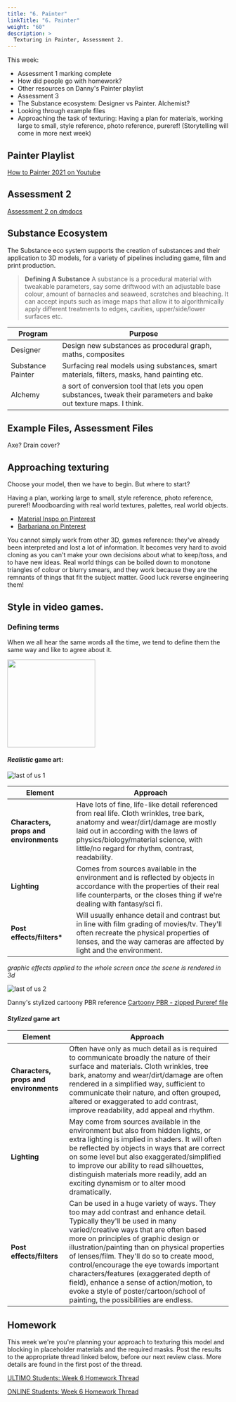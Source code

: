 ```yaml
---
title: "6. Painter"
linkTitle: "6. Painter"
weight: "60"
description: >
  Texturing in Painter, Assessment 2.
---
```



This week:
* Assessment 1 marking complete
* How did people go with homework?
* Other resources on Danny's Painter playlist
* Assessment 3
* The Substance ecosystem: Designer vs Painter. Alchemist?
* Looking through example files
* Approaching the task of texturing: Having a plan for materials, working large to small, style reference, photo reference, pureref! (Storytelling will come in more next week)

## Painter Playlist

[How to Painter 2021 on Youtube](https://www.youtube.com/playlist?list=PLfWza-ietxywun4izsjHG6A69i-aLROK4)

## Assessment 2
[Assessment 2 on dmdocs](../assessments/#2-model-surfacing)

## Substance Ecosystem

The Substance eco system supports the creation of substances and their application to 3D models, for a variety of pipelines including game, film and print production.

> **Defining A Substance**
> A substance is a procedural material with tweakable parameters, say some driftwood with an adjustable base colour, amount of barnacles and seaweed, scratches and bleaching. It can accept inputs such as image maps that allow it to algorithmically apply different treatments to edges, cavities, upper/side/lower surfaces etc.

Program | Purpose
--- | ---
Designer |  Design new substances as procedural graph, maths, composites
Substance Painter |  Surfacing real models using substances, smart materials, filters, masks, hand painting etc. 
Alchemy | a sort of conversion tool that lets you open substances, tweak their parameters and bake out texture maps. I think.

## Example Files, Assessment Files
Axe? Drain cover? 

## Approaching texturing
Choose your model, then we have to begin. But where to start?

Having a plan, working large to small, style reference, photo reference, pureref! Moodboarding with real world textures, palettes, real world objects.

* [Material Inspo on Pinterest](https://www.pinterest.com.au/dmacdraws/material-inspo/)
* [Barbariana on Pinterest](https://www.pinterest.com.au/dmacdraws/barbariana/)

You cannot simply work from other 3D, games reference: they've already been interpreted and lost a lot of information. It becomes very hard to avoid cloning as you can't make your own decisions about what to keep/toss, and to have new ideas. Real world things can be boiled down to monotone triangles of colour or blurry smears, and they work because they are the remnants of things that fit the subject matter. Good luck reverse engineering them! 

## Style in video games.

### Defining terms
When we all hear the same words all the time, we tend to define them the same way and like to agree about it.  

<img src="troll_face.png" width="200" />

#### *Realistic* game art:

![last of us 1](realism_lastofus2_1.jpg)
  
Element | Approach
--- | ---
**Characters, props and environments** | Have lots of fine, life-like detail referenced from real life. Cloth wrinkles, tree bark, anatomy and wear/dirt/damage are mostly laid out in according with the laws of physics/biology/material science, with little/no regard for rhythm, contrast, readability.  
**Lighting** | Comes from sources available in the environment and is reflected by objects in accordance with the properties of their real life counterparts, or the closes thing if we're dealing with fantasy/sci fi.  
**Post effects/filters\*** | Will usually enhance detail and contrast but in line with film grading of movies/tv. They'll often recreate the physical properties of lenses, and the way cameras are affected by light and the environment.  

*graphic effects applied to the whole screen once the scene is rendered in 3d*

![last of us 2](realism_lastofus2_2.png)

Danny's stylized cartoony PBR reference
[Cartoony PBR - zipped Pureref file](../resources/PBRCartoonyLook1.pur.zip)

#### *Stylized* game art  

Element | Approach
--- | ---
**Characters, props and environments** | Often have only as much detail as is required to communicate broadly the nature of their surface and materials. Cloth wrinkles, tree bark, anatomy and wear/dirt/damage are often rendered in a simplified way, sufficient to communicate their nature, and often grouped, altered or exaggerated to add contrast, improve readability, add appeal and rhythm.  
**Lighting** | May come from sources available in the environment but also from hidden lights, or extra lighting is implied in shaders. It will often be reflected by objects in ways that are correct on some level but also exaggerated/simplified to improve our ability to read silhouettes, distinguish materials more readily, add an exciting dynamism or to alter mood dramatically.   
**Post effects/filters** | Can be used in a huge variety of ways. They too may add contrast and enhance detail. Typically they'll be used in many varied/creative ways that are often based more on principles of graphic design or illustration/painting than on physical properties of lenses/film. They'll do so to create mood, control/encourage the eye towards important characters/features (exaggerated depth of field), enhance a sense of action/motion, to evoke a style of poster/cartoon/school of painting, the possibilities are endless.  

## Homework

This week we're you're planning your approach to texturing this model and blocking in placeholder materials and the required masks. Post the results to the appropriate thread linked below, before our next review class. More details are found in the first post of the thread.

<a class="btn btn-lg btn-primary mr-3 mb-4" href="https://torrens.blackboard.com/webapps/discussionboard/do/message?action=list_messages&course_id=_120651_1&nav=discussion_board_entry&conf_id=_270524_1&forum_id=_1127451_1&message_id=_3077891_1" target="_blank">ULTIMO Students: Week 6 Homework Thread<i class="fas fa-arrow-alt-circle-right ml-2"></i></a>

<a class="btn btn-lg btn-primary mr-3 mb-4" href="https://torrens.blackboard.com/webapps/discussionboard/do/message?action=list_messages&course_id=_120652_1&nav=discussion_board_entry&conf_id=_270525_1&forum_id=_1127466_1&message_id=_3077168_1" target="_blank">ONLINE Students: Week 6 Homework Thread<i class="fas fa-arrow-alt-circle-right ml-2"></i></a>